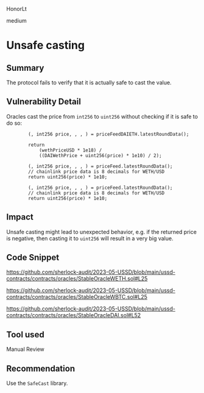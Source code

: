 HonorLt

medium

# Unsafe casting

## Summary

The protocol fails to verify that it is actually safe to cast the value.

## Vulnerability Detail

Oracles cast the price from `int256` to `uint256` without checking if it is safe to do so:

```solidity
        (, int256 price, , , ) = priceFeedDAIETH.latestRoundData();

        return
            (wethPriceUSD * 1e18) /
            ((DAIWethPrice + uint256(price) * 1e10) / 2);
```
```solidity
        (, int256 price, , , ) = priceFeed.latestRoundData();
        // chainlink price data is 8 decimals for WETH/USD
        return uint256(price) * 1e10;
```
```solidity
        (, int256 price, , , ) = priceFeed.latestRoundData();
        // chainlink price data is 8 decimals for WETH/USD
        return uint256(price) * 1e10;
```

## Impact

Unsafe casting might lead to unexpected behavior, e.g. if the returned price is negative, then casting it to `uint256` will result in a very big value.

## Code Snippet

https://github.com/sherlock-audit/2023-05-USSD/blob/main/ussd-contracts/contracts/oracles/StableOracleWETH.sol#L25

https://github.com/sherlock-audit/2023-05-USSD/blob/main/ussd-contracts/contracts/oracles/StableOracleWBTC.sol#L25

https://github.com/sherlock-audit/2023-05-USSD/blob/main/ussd-contracts/contracts/oracles/StableOracleDAI.sol#L52

## Tool used

Manual Review

## Recommendation

Use the `SafeCast` library.
